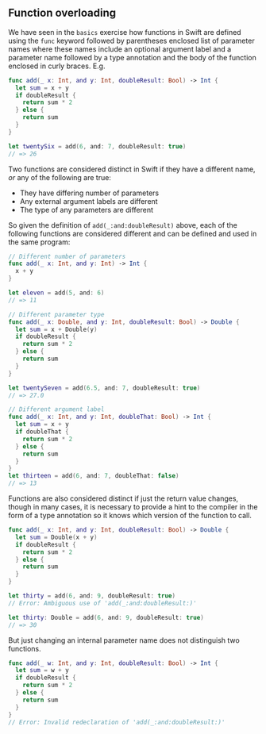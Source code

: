 ## Function overloading

We have seen in the `basics` exercise how functions in Swift are defined using the `func` keyword followed by parentheses enclosed list of parameter names where these names include an optional argument label and a parameter name followed by a type annotation and the body of the function enclosed in curly braces. E.g.

```swift
func add(_ x: Int, and y: Int, doubleResult: Bool) -> Int {
  let sum = x + y
  if doubleResult {
    return sum * 2
  } else {
    return sum
  }
}

let twentySix = add(6, and: 7, doubleResult: true)
// => 26
```

Two functions are considered distinct in Swift if they have a different name, _or_ any of the following are true:

- They have differing number of parameters
- Any external argument labels are different
- The type of any parameters are different

So given the definition of `add(_:and:doubleResult)` above, each of the following functions are considered different and can be defined and used in the same program:

```swift
// Different number of parameters
func add(_ x: Int, and y: Int) -> Int {
  x + y
}

let eleven = add(5, and: 6)
// => 11

// Different parameter type
func add(_ x: Double, and y: Int, doubleResult: Bool) -> Double {
  let sum = x + Double(y)
  if doubleResult {
    return sum * 2
  } else {
    return sum
  }
}

let twentySeven = add(6.5, and: 7, doubleResult: true)
// => 27.0

// Different argument label
func add(_ x: Int, and y: Int, doubleThat: Bool) -> Int {
  let sum = x + y
  if doubleThat {
    return sum * 2
  } else {
    return sum
  }
}
let thirteen = add(6, and: 7, doubleThat: false)
// => 13
```

Functions are also considered distinct if just the return value changes, though in many cases, it is necessary to provide a hint to the compiler in the form of a type annotation so it knows which version of the function to call.

```swift
func add(_ x: Int, and y: Int, doubleResult: Bool) -> Double {
  let sum = Double(x + y)
  if doubleResult {
    return sum * 2
  } else {
    return sum
  }
}

let thirty = add(6, and: 9, doubleResult: true)
// Error: Ambiguous use of 'add(_:and:doubleResult:)'

let thirty: Double = add(6, and: 9, doubleResult: true)
// => 30
```

But just changing an internal parameter name does not distinguish two functions.

```swift
func add(_ w: Int, and y: Int, doubleResult: Bool) -> Int {
  let sum = w + y
  if doubleResult {
    return sum * 2
  } else {
    return sum
  }
}
// Error: Invalid redeclaration of 'add(_:and:doubleResult:)'
```

